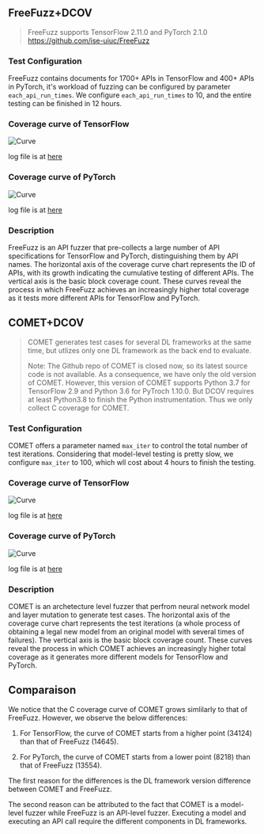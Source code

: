 ## FreeFuzz+DCOV

> FreeFuzz supports TensorFlow 2.11.0 and PyTorch 2.1.0
> https://github.com/ise-uiuc/FreeFuzz

### Test Configuration

FreeFuzz contains documents for 1700+ APIs in TensorFlow and 400+ APIs in PyTorch, it's workload of fuzzing can be configured by parameter `each_api_run_times`. We configure `each_api_run_times` to 10, and the entire testing can be finished in 12 hours.

### Coverage curve of TensorFlow 

<img src="https://anonymous.4open.science/r/dcov-4710/extra/coverage_freefuzz_tf.png" alt="Curve">

log file is at [here](./run_freefuzz_tf.log)

### Coverage curve of PyTorch

<img src="https://anonymous.4open.science/r/dcov-4710/extra/coverage_freefuzz_pt.png" alt="Curve">

log file is at [here](./run_freefuzz_pt.log)

### Description

FreeFuzz is an API fuzzer that pre-collects a large number of API specifications for TensorFlow and PyTorch, distinguishing them by API names. The horizontal axis of the coverage curve chart represents the ID of APIs, with its growth indicating the cumulative testing of different APIs. The vertical axis is the basic block coverage count. These curves reveal the process in which FreeFuzz achieves an increasingly higher total coverage as it tests more different APIs for TensorFlow and PyTorch.

## COMET+DCOV

> COMET generates test cases for several DL frameworks at the same time, but utlizes only one DL framework as the back end to evaluate.
>
> Note: The Github repo of COMET is closed now, so its latest source code is not available. As a consequence, we have only the old version of COMET. However, this version of COMET supports Python 3.7 for TensorFlow 2.9 and Python 3.6 for PyTroch 1.10.0. But DCOV requires at least Python3.8 to finish the Python instrumentation. Thus we only collect C coverage for COMET.

### Test Configuration

COMET offers a parameter named `max_iter` to control the total number of test iterations. Considering that model-level testing is pretty slow, we configure `max_iter` to 100, which wll cost about 4 hours to finish the testing.

### Coverage curve of TensorFlow 

<img src="https://anonymous.4open.science/r/dcov-4710/extra/coverage_comet_tf.png" alt="Curve">

log file is at [here](./run_comet_tf.log)

### Coverage curve of PyTorch

<img src="https://anonymous.4open.science/r/dcov-4710/extra/coverage_comet_pt.png" alt="Curve">

log file is at [here](./run_comet_pt.log)

### Description

COMET is an archetecture level fuzzer that perfrom neural network model and layer mutation to generate test cases.  The horizontal axis of the coverage curve chart represents the test iterations (a whole process of obtaining a legal new model from an original model with several times of failures). The vertical axis is the basic block coverage count. These curves reveal the process in which COMET achieves an increasingly higher total coverage as it generates more different models for TensorFlow and PyTorch.

## Comparaison

We notice that the C coverage curve of COMET grows simlilarly to that of FreeFuzz. However, we observe the below differences:

1.  For TensorFlow, the curve of COMET starts from a higher point (34124) than that of FreeFuzz (14645). 

2.  For PyTorch, the curve of COMET starts from a lower point (8218) than that of FreeFuzz (13554).

The first reason for the differences is the DL framework version difference between COMET and FreeFuzz.

The second reason can be attributed to the fact that COMET is a model-level fuzzer while FreeFuzz is an API-level fuzzer. Executing a model and executing an API call require the different components in DL frameworks.